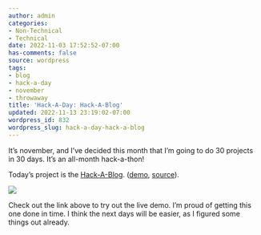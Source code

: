 ```yaml
---
author: admin
categories:
- Non-Technical
- Technical
date: 2022-11-03 17:52:52-07:00
has-comments: false
source: wordpress
tags:
- blog
- hack-a-day
- november
- throwaway
title: 'Hack-A-Day: Hack-A-Blog'
updated: 2022-11-13 23:19:02-07:00
wordpress_id: 832
wordpress_slug: hack-a-day-hack-a-blog
---
```

It’s november, and I’ve decided this month that I’m going to do 30 projects in 30 days. It’s an all-month hack-a-thon!

Today’s project is the [Hack-A-Blog](https://tilde.za3k.com/hackaday/blog/). ([demo](https://tilde.za3k.com/hackaday/blog/), [source](https://github.com/za3k/day03_blog)).

[![](../wp-content/uploads/2022/11/screenshot-1024x675.png)](https://tilde.za3k.com/hackaday/blog/)

Check out the link above to try out the live demo. I’m proud of getting this one done in time. I think the next days will be easier, as I figured some things out already.
